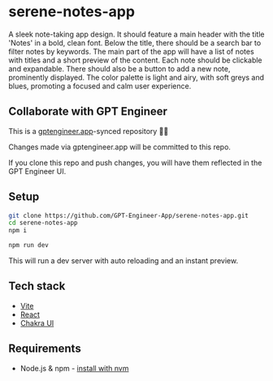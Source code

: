 # serene-notes-app

A sleek note-taking app design. It should feature a main header with the title 'Notes' in a bold, clean font. Below the title, there should be a search bar to filter notes by keywords. The main part of the app will have a list of notes with titles and a short preview of the content. Each note should be clickable and expandable. There should also be a button to add a new note, prominently displayed. The color palette is light and airy, with soft greys and blues, promoting a focused and calm user experience.

## Collaborate with GPT Engineer

This is a [gptengineer.app](https://gptengineer.app)-synced repository 🌟🤖

Changes made via gptengineer.app will be committed to this repo.

If you clone this repo and push changes, you will have them reflected in the GPT Engineer UI.

## Setup

```sh
git clone https://github.com/GPT-Engineer-App/serene-notes-app.git
cd serene-notes-app
npm i
```

```sh
npm run dev
```

This will run a dev server with auto reloading and an instant preview.

## Tech stack

- [Vite](https://vitejs.dev/)
- [React](https://react.dev/)
- [Chakra UI](https://chakra-ui.com/)

## Requirements

- Node.js & npm - [install with nvm](https://github.com/nvm-sh/nvm#installing-and-updating)
